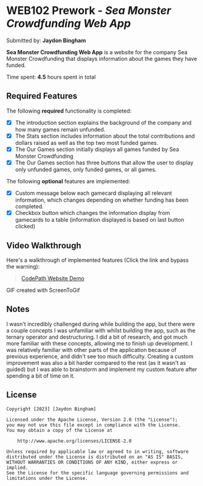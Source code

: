 # WEB102 Prework - *Sea Monster Crowdfunding Web App*

Submitted by: **Jaydon Bingham**

**Sea Monster Crowdfunding Web App** is a website for the company Sea Monster Crowdfunding that displays information about the games they have funded.

Time spent: **4.5** hours spent in total

## Required Features

The following **required** functionality is completed:

* [x] The introduction section explains the background of the company and how many games remain unfunded.
* [x] The Stats section includes information about the total contributions and dollars raised as well as the top two most funded games.
* [x] The Our Games section initially displays all games funded by Sea Monster Crowdfunding
* [x] The Our Games section has three buttons that allow the user to display only unfunded games, only funded games, or all games.

The following **optional** features are implemented:

* [x] Custom message below each gamecard displaying all relevant information, which changes depending on whether funding has been completed.
* [x] Checkbox button which changes the information display from gamecards to a table (information displayed is based on last button clicked)

## Video Walkthrough

Here's a walkthrough of implemented features (Click the link and bypass the warning):

<blockquote class="imgur-embed-pub" lang="en" data-id="a/UyDZPeN"  ><a href="//imgur.com/a/UyDZPeN">CodePath Website Demo</a></blockquote>
GIF created with ScreenToGif  

## Notes

I wasn't incredibly challenged during while building the app, but there were a couple concepts I was unfamiliar with whilst building the app, such as the ternary operator and destructuring. I did a bit of research, and got much more familiar with these concepts, allowing me to finish up development. I was relatively familiar with other parts of the application because of previous experience, and didn't see too much difficulty. Creating a custom improvement was also a bit harder compared to the rest (as it wasn't as guided) but I was able to brainstorm and implement my custom feature after spending a bit of time on it.

## License

    Copyright [2023] [Jaydon Bingham]

    Licensed under the Apache License, Version 2.0 (the "License");
    you may not use this file except in compliance with the License.
    You may obtain a copy of the License at

        http://www.apache.org/licenses/LICENSE-2.0

    Unless required by applicable law or agreed to in writing, software
    distributed under the License is distributed on an "AS IS" BASIS,
    WITHOUT WARRANTIES OR CONDITIONS OF ANY KIND, either express or implied.
    See the License for the specific language governing permissions and
    limitations under the License.
